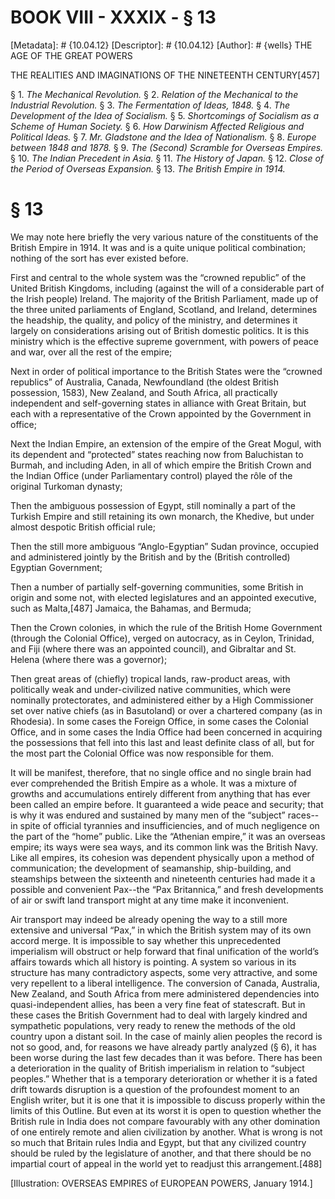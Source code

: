 # BOOK VIII - XXXIX - § 13
[Metadata]: # {10.04.12}
[Descriptor]: # {10.04.12}
[Author]: # {wells}
THE AGE OF THE GREAT POWERS

THE REALITIES AND IMAGINATIONS OF THE NINETEENTH CENTURY[457]

§ 1. _The Mechanical Revolution._ § 2. _Relation of the Mechanical      to
the Industrial Revolution._ § 3. _The Fermentation of Ideas,      1848._ § 4.
_The Development of the Idea of Socialism._ § 5.      _Shortcomings of
Socialism as a Scheme of Human Society._ § 6. _How      Darwinism Affected
Religious and Political Ideas._ § 7. _Mr.      Gladstone and the Idea of
Nationalism._ § 8. _Europe between 1848      and 1878._ § 9. _The (Second)
Scramble for Overseas Empires._ § 10.      _The Indian Precedent in Asia._ §
11. _The History of Japan._ § 12.      _Close of the Period of Overseas
Expansion._ § 13. _The British      Empire in 1914._

# § 13
We may note here briefly the very various nature of the constituents of the
British Empire in 1914. It was and is a quite unique political combination;
nothing of the sort has ever existed before.

First and central to the whole system was the “crowned republic” of the United
British Kingdoms, including (against the will of a considerable part of the
Irish people) Ireland. The majority of the British Parliament, made up of the
three united parliaments of England, Scotland, and Ireland, determines the
headship, the quality, and policy of the ministry, and determines it largely on
considerations arising out of British domestic politics. It is this ministry
which is the effective supreme government, with powers of peace and war, over
all the rest of the empire;

Next in order of political importance to the British States were the “crowned
republics” of Australia, Canada, Newfoundland (the oldest British possession,
1583), New Zealand, and South Africa, all practically independent and
self-governing states in alliance with Great Britain, but each with a
representative of the Crown appointed by the Government in office;

Next the Indian Empire, an extension of the empire of the Great Mogul, with its
dependent and “protected” states reaching now from Baluchistan to Burmah, and
including Aden, in all of which empire the British Crown and the Indian Office
(under Parliamentary control) played the rôle of the original Turkoman dynasty;

Then the ambiguous possession of Egypt, still nominally a part of the Turkish
Empire and still retaining its own monarch, the Khedive, but under almost
despotic British official rule;

Then the still more ambiguous “Anglo-Egyptian” Sudan province, occupied and
administered jointly by the British and by the (British controlled) Egyptian
Government;

Then a number of partially self-governing communities, some British in origin
and some not, with elected legislatures and an appointed executive, such as
Malta,[487] Jamaica, the Bahamas, and Bermuda;

Then the Crown colonies, in which the rule of the British Home Government
(through the Colonial Office), verged on autocracy, as in Ceylon, Trinidad, and
Fiji (where there was an appointed council), and Gibraltar and St. Helena
(where there was a governor);

Then great areas of (chiefly) tropical lands, raw-product areas, with
politically weak and under-civilized native communities, which were nominally
protectorates, and administered either by a High Commissioner set over native
chiefs (as in Basutoland) or over a chartered company (as in Rhodesia). In some
cases the Foreign Office, in some cases the Colonial Office, and in some cases
the India Office had been concerned in acquiring the possessions that fell into
this last and least definite class of all, but for the most part the Colonial
Office was now responsible for them.

It will be manifest, therefore, that no single office and no single brain had
ever comprehended the British Empire as a whole. It was a mixture of growths
and accumulations entirely different from anything that has ever been called an
empire before. It guaranteed a wide peace and security; that is why it was
endured and sustained by many men of the “subject” races--in spite of official
tyrannies and insufficiencies, and of much negligence on the part of the “home”
public. Like the “Athenian empire,” it was an overseas empire; its ways were
sea ways, and its common link was the British Navy. Like all empires, its
cohesion was dependent physically upon a method of communication; the
development of seamanship, ship-building, and steamships between the sixteenth
and nineteenth centuries had made it a possible and convenient Pax--the “Pax
Britannica,” and fresh developments of air or swift land transport might at any
time make it inconvenient.

Air transport may indeed be already opening the way to a still more extensive
and universal “Pax,” in which the British system may of its own accord merge.
It is impossible to say whether this unprecedented imperialism will obstruct or
help forward that final unification of the world’s affairs towards which all
history is pointing. A system so various in its structure has many
contradictory aspects, some very attractive, and some very repellent to a
liberal intelligence. The conversion of Canada, Australia, New Zealand, and
South Africa from mere administered dependencies into quasi-independent allies,
has been a very fine feat of statescraft. But in these cases the British
Government had to deal with largely kindred and sympathetic populations, very
ready to renew the methods of the old country upon a distant soil. In the case
of mainly alien peoples the record is not so good, and, for reasons we have
already partly analyzed (§ 6), it has been worse during the last few decades
than it was before. There has been a deterioration in the quality of British
imperialism in relation to “subject peoples.” Whether that is a temporary
deterioration or whether it is a fated drift towards disruption is a question
of the profoundest moment to an English writer, but it is one that it is
impossible to discuss properly within the limits of this Outline. But even at
its worst it is open to question whether the British rule in India does not
compare favourably with any other domination of one entirely remote and alien
civilization by another. What is wrong is not so much that Britain rules India
and Egypt, but that any civilized country should be ruled by the legislature of
another, and that there should be no impartial court of appeal in the world yet
to readjust this arrangement.[488]



[Illustration: OVERSEAS EMPIRES of EUROPEAN POWERS, January 1914.]

